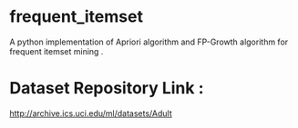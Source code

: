 # frequent_itemset
A python implementation of Apriori algorithm and FP-Growth algorithm for frequent itemset mining .
# Dataset Repository Link :
http://archive.ics.uci.edu/ml/datasets/Adult
